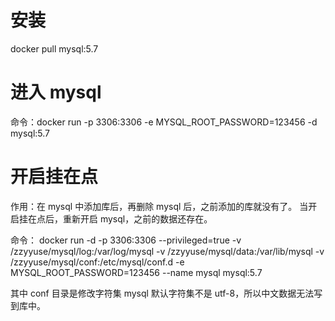 # 安装
docker pull mysql:5.7

# 进入 mysql
命令：docker run -p 3306:3306 -e MYSQL_ROOT_PASSWORD=123456 -d mysql:5.7


# 开启挂在点
作用：在 mysql 中添加库后，再删除 mysql 后，之前添加的库就没有了。
当开启挂在点后，重新开启 mysql，之前的数据还存在。

命令：
docker run -d -p 3306:3306 --privileged=true
-v /zzyyuse/mysql/log:/var/log/mysql
-v /zzyyuse/mysql/data:/var/lib/mysql
-v /zzyyuse/mysql/conf:/etc/mysql/conf.d
-e MYSQL_ROOT_PASSWORD=123456
--name mysql
mysql:5.7

其中 conf 目录是修改字符集
mysql 默认字符集不是 utf-8，所以中文数据无法写到库中。
